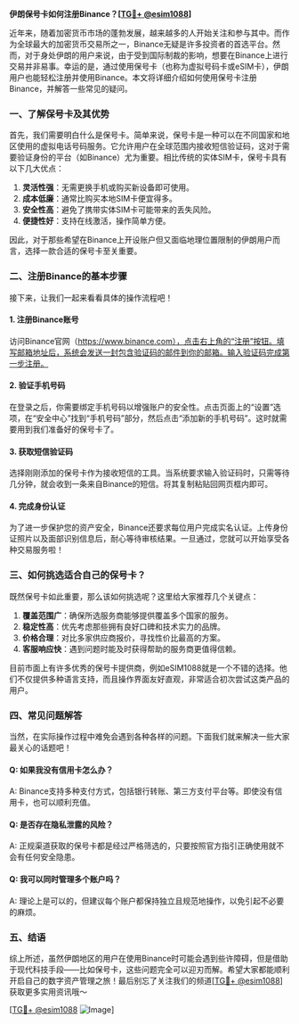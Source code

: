 **伊朗保号卡如何注册Binance？[[TG💪+ @esim1088](https://t.me/s/esim1088)]**

近年来，随着加密货币市场的蓬勃发展，越来越多的人开始关注和参与其中。而作为全球最大的加密货币交易所之一，Binance无疑是许多投资者的首选平台。然而，对于身处伊朗的用户来说，由于受到国际制裁的影响，想要在Binance上进行交易并非易事。幸运的是，通过使用保号卡（也称为虚拟号码卡或eSIM卡），伊朗用户也能轻松注册并使用Binance。本文将详细介绍如何使用保号卡注册Binance，并解答一些常见的疑问。

### 一、了解保号卡及其优势

首先，我们需要明白什么是保号卡。简单来说，保号卡是一种可以在不同国家和地区使用的虚拟电话号码服务。它允许用户在全球范围内接收短信验证码，这对于需要验证身份的平台（如Binance）尤为重要。相比传统的实体SIM卡，保号卡具有以下几大优点：

1. **灵活性强**：无需更换手机或购买新设备即可使用。
2. **成本低廉**：通常比购买本地SIM卡便宜得多。
3. **安全性高**：避免了携带实体SIM卡可能带来的丢失风险。
4. **便捷性好**：支持在线激活，操作简单方便。

因此，对于那些希望在Binance上开设账户但又面临地理位置限制的伊朗用户而言，选择一款合适的保号卡至关重要。

### 二、注册Binance的基本步骤

接下来，让我们一起来看看具体的操作流程吧！

#### 1. 注册Binance账号
访问Binance官网（https://www.binance.com），点击右上角的“注册”按钮。填写邮箱地址后，系统会发送一封包含验证码的邮件到你的邮箱。输入验证码完成第一步注册。

#### 2. 验证手机号码
在登录之后，你需要绑定手机号码以增强账户的安全性。点击页面上的“设置”选项，在“安全中心”找到“手机号码”部分，然后点击“添加新的手机号码”。这时就需要用到我们准备好的保号卡了。

#### 3. 获取短信验证码
选择刚刚添加的保号卡作为接收短信的工具。当系统要求输入验证码时，只需等待几分钟，就会收到一条来自Binance的短信。将其复制粘贴回网页框内即可。

#### 4. 完成身份认证
为了进一步保护您的资产安全，Binance还要求每位用户完成实名认证。上传身份证照片以及面部识别信息后，耐心等待审核结果。一旦通过，您就可以开始享受各种交易服务啦！

### 三、如何挑选适合自己的保号卡？

既然保号卡如此重要，那么该如何挑选呢？这里给大家推荐几个关键点：

1. **覆盖范围广**：确保所选服务商能够提供覆盖多个国家的服务。
2. **稳定性高**：优先考虑那些拥有良好口碑和技术实力的品牌。
3. **价格合理**：对比多家供应商报价，寻找性价比最高的方案。
4. **客服响应快**：遇到问题时能及时获得帮助的服务商更值得信赖。

目前市面上有许多优秀的保号卡提供商，例如eSIM1088就是一个不错的选择。他们不仅提供多种语言支持，而且操作界面友好直观，非常适合初次尝试这类产品的用户。

### 四、常见问题解答

当然，在实际操作过程中难免会遇到各种各样的问题。下面我们就来解决一些大家最关心的话题吧！

#### Q: 如果我没有信用卡怎么办？
A: Binance支持多种支付方式，包括银行转账、第三方支付平台等。即使没有信用卡，也可以顺利充值。

#### Q: 是否存在隐私泄露的风险？
A: 正规渠道获取的保号卡都是经过严格筛选的，只要按照官方指引正确使用就不会有任何安全隐患。

#### Q: 我可以同时管理多个账户吗？
A: 理论上是可以的，但建议每个账户都保持独立且规范地操作，以免引起不必要的麻烦。

### 五、结语

综上所述，虽然伊朗地区的用户在使用Binance时可能会遇到些许障碍，但是借助于现代科技手段——比如保号卡，这些问题完全可以迎刃而解。希望大家都能顺利开启自己的数字资产管理之旅！最后别忘了关注我们的频道[[TG💪+ @esim1088](https://t.me/s/esim1088)]获取更多实用资讯哦～

[[TG💪+ @esim1088](https://t.me/s/esim1088) ![Image](https://i.postimg.cc/4NQfJmqS/Snipaste-2025-05-13-00-14-12.png)]